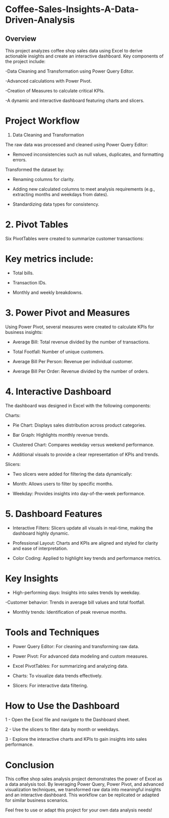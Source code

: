# Coffee-Sales-Insights-A-Data-Driven-Analysis


## Overview

This project analyzes coffee shop sales data using Excel to derive actionable insights and create an interactive dashboard. Key components of the project include:

-Data Cleaning and Transformation using Power Query Editor.

-Advanced calculations with Power Pivot.

-Creation of Measures to calculate critical KPIs.

-A dynamic and interactive dashboard featuring charts and slicers.

# Project Workflow

1. Data Cleaning and Transformation

The raw data was processed and cleaned using Power Query Editor:

- Removed inconsistencies such as null values, duplicates, and formatting errors.

Transformed the dataset by:

- Renaming columns for clarity.

- Adding new calculated columns to meet analysis requirements (e.g., extracting months and weekdays from dates).

- Standardizing data types for consistency.

# 2. Pivot Tables

Six PivotTables were created to summarize customer transactions:

# Key metrics include:

- Total bills.

- Transaction IDs.

- Monthly and weekly breakdowns.

# 3. Power Pivot and Measures

Using Power Pivot, several measures were created to calculate KPIs for business insights:

- Average Bill: Total revenue divided by the number of transactions.

- Total Footfall: Number of unique customers.

- Average Bill Per Person: Revenue per individual customer.

- Average Bill Per Order: Revenue divided by the number of orders.

# 4. Interactive Dashboard

The dashboard was designed in Excel with the following components:

Charts:

- Pie Chart: Displays sales distribution across product categories.

- Bar Graph: Highlights monthly revenue trends.

- Clustered Chart: Compares weekday versus weekend performance.

- Additional visuals to provide a clear representation of KPIs and trends.

Slicers:

- Two slicers were added for filtering the data dynamically:

- Month: Allows users to filter by specific months.

- Weekday: Provides insights into day-of-the-week performance.

# 5. Dashboard Features

- Interactive Filters: Slicers update all visuals in real-time, making the dashboard highly dynamic.

- Professional Layout: Charts and KPIs are aligned and styled for clarity and ease of interpretation.

- Color Coding: Applied to highlight key trends and performance metrics.

# Key Insights

- High-performing days: Insights into sales trends by weekday.

-Customer behavior: Trends in average bill values and total footfall.

- Monthly trends: Identification of peak revenue months.

# Tools and Techniques

- Power Query Editor: For cleaning and transforming raw data.

- Power Pivot: For advanced data modeling and custom measures.

- Excel PivotTables: For summarizing and analyzing data.

- Charts: To visualize data trends effectively.

- Slicers: For interactive data filtering.

# How to Use the Dashboard

1 - Open the Excel file and navigate to the Dashboard sheet.

2 - Use the slicers to filter data by month or weekdays.

3 - Explore the interactive charts and KPIs to gain insights into sales performance.

# Conclusion

This coffee shop sales analysis project demonstrates the power of Excel as a data analysis tool. By leveraging Power Query, Power Pivot, and advanced visualization techniques, we transformed raw data into meaningful insights and an interactive dashboard. This workflow can be replicated or adapted for similar business scenarios.

Feel free to use or adapt this project for your own data analysis needs!

